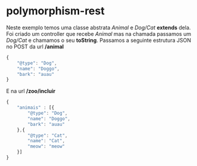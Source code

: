 # polymorphism-rest

Neste exemplo temos uma classe abstrata _Animal_ e _Dog/Cat_ **extends** dela. Foi criado um controller que recebe _Animal_ mas na chamada passamos um _Dog/Cat_ e chamamos o seu **toString**.
Passamos a seguinte estrutura JSON no POST da url **/animal**

```javascript
{
	"@type": "Dog",
	"name": "Doggo",
	"bark": "auau"
}
```
E na url **/zoo/incluir**
```javascript
{
	"animais" : [{
		"@type": "Dog",
		"name": "Doggo",
		"bark": "auau"
	},{
		"@type": "Cat",
		"name": "Cat",
		"meow": "meow"
	}]
}
```
